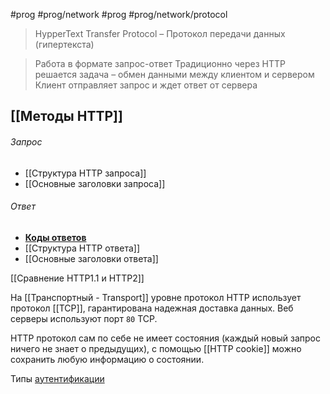 #prog #prog/network  #prog #prog/network/protocol 

> HypperText Transfer Protocol – Протокол передачи данных (гипертекста)

> Работа в формате запрос-ответ
> Традиционно через HTTP решается задача – обмен данными между клиентом и сервером
> Клиент отправляет запрос и ждет ответ от сервера

## [[Методы HTTP]]


###### Запрос
- [[Структура HTTP запроса]]
- [[Основные заголовки запроса]]
###### Ответ
- **[Коды ответов](Коды%20состояний%20(коды%20ответов).md)**
- [[Структура HTTP ответа]]
- [[Основные заголовки ответа]]

[[Сравнение HTTP1.1 и HTTP2]]


На [[Транспортный - Transport]] уровне протокол HTTP использует протокол [[TCP]], гарантирована надежная доставка данных. Веб серверы используют порт `80` TCP.

HTTP протокол сам по себе не имеет состояния (каждый новый запрос ничего не знает о предыдущих), с помощью [[HTTP cookie]] можно сохранить любую информацию о состоянии.

Типы [аутентификации](Аутентификация.md)